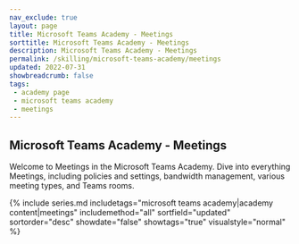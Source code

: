```yaml
---
nav_exclude: true
layout: page
title: Microsoft Teams Academy - Meetings
sorttitle: Microsoft Teams Academy - Meetings
description: Microsoft Teams Academy - Meetings
permalink: /skilling/microsoft-teams-academy/meetings
updated: 2022-07-31
showbreadcrumb: false
tags: 
 - academy page
 - microsoft teams academy
 - meetings
---
```


## Microsoft Teams Academy - Meetings

Welcome to Meetings in the Microsoft Teams Academy. Dive into everything Meetings, including policies and settings, bandwidth management, various meeting types, and Teams rooms.

{% include series.md 
    includetags="microsoft teams academy|academy content|meetings" 
    includemethod="all" 
    sortfield="updated" sortorder="desc" showdate="false" showtags="true" 
    visualstyle="normal" 
%}